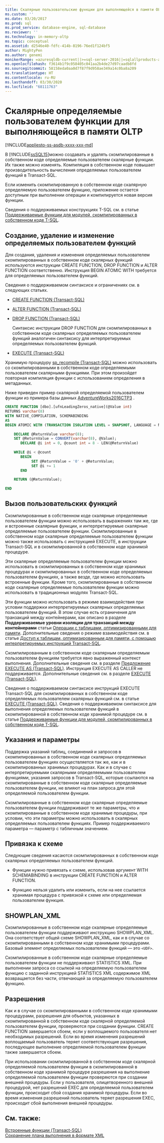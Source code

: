 ```yaml
---
title: Скалярные пользовательские функции для выполняющейся в памяти OLTP | Документация Майкрософт
ms.custom: ''
ms.date: 03/20/2017
ms.prod: sql
ms.prod_service: database-engine, sql-database
ms.reviewer: ''
ms.technology: in-memory-oltp
ms.topic: conceptual
ms.assetid: d2546e40-fdfc-414b-8196-76ed1f124bf5
author: MightyPen
ms.author: genemi
monikerRange: =azuresqldb-current||>=sql-server-2016||=sqlallproducts-allversions||>=sql-server-linux-2017||=azuresqldb-mi-current
ms.openlocfilehash: f3614b1f9c058405c041aa2b4de27d97caadb8fd
ms.sourcegitcommit: 58158eda0aa0d7f87f9d958ae349a14c0ba8a209
ms.translationtype: HT
ms.contentlocale: ru-RU
ms.lasthandoff: 03/30/2020
ms.locfileid: "68111763"
---
```

# <a name="scalar-user-defined-functions-for-in-memory-oltp"></a>Скалярные определяемые пользователем функции для выполняющейся в памяти OLTP
[!INCLUDE[appliesto-ss-asdb-xxxx-xxx-md](../../includes/appliesto-ss-asdb-xxxx-xxx-md.md)]

  В [!INCLUDE[ssSQL15](../../includes/sssql15-md.md)]можно создавать и удалять скомпилированные в собственном коде определяемые пользователем скалярные функции. Их также можно изменять. Компиляция в собственном коде повышает производительность вычисления определяемых пользователем функций в Transact-SQL.  
  
 Если изменить скомпилированную в собственном коде скалярную определяемую пользователем функцию, приложение остается доступным при выполнении операции и компилируется новая версия функции.  
  
 Сведения о поддерживаемых конструкциях T-SQL см. в статье [Поддерживаемые функции для модулей, скомпилированных в собственном коде T-SQL](../../relational-databases/in-memory-oltp/supported-features-for-natively-compiled-t-sql-modules.md).  
  
## <a name="creating-dropping-and-altering-user-defined-functions"></a>Создание, удаление и изменение определяемых пользователем функций  
 Для создания, удаления и изменения определяемых пользователем скомпилированных в собственном коде скалярных функций используются инструкции CREATE FUNCTION, DROP FUNCTION и ALTER FUNCTION соответственно. Инструкция BEGIN ATOMIC WITH требуется для определяемых пользователем функций.  
  
 Сведения о поддерживаемом синтаксисе и ограничениях см. в следующих статьях.  
  
-   [CREATE FUNCTION (Transact-SQL)](../../t-sql/statements/create-function-transact-sql.md)  
  
-   [ALTER FUNCTION (Transact-SQL)](../../t-sql/statements/alter-function-transact-sql.md)  
  
-   [DROP FUNCTION (Transact-SQL)](../../t-sql/statements/drop-function-transact-sql.md)  
  
     Синтаксис инструкции DROP FUNCTION для скомпилированных в собственном коде скалярных определяемых пользователем функций аналогичен синтаксису для интерпретируемых определяемых пользователем функций.  
  
-   [EXECUTE (Transact-SQL)](../../t-sql/language-elements/execute-transact-sql.md)  
  
 Хранимую процедуру [sp_recompile (Transact-SQL)](../../relational-databases/system-stored-procedures/sp-recompile-transact-sql.md) можно использовать со скомпилированными в собственном коде определяемыми пользователем скалярными функциями. При этом произойдет повторная компиляция функции с использованием определения в метаданных.  
  
 Ниже приведен пример скалярной определяемой пользователем функции из примера базы данных [AdventureWorks2016CTP3](https://www.microsoft.com/download/details.aspx?id=49502) .  
  
```sql  
CREATE FUNCTION [dbo].[ufnLeadingZeros_native](@Value int)   
RETURNS varchar(8)   
WITH NATIVE_COMPILATION, SCHEMABINDING  
AS   
BEGIN ATOMIC WITH (TRANSACTION ISOLATION LEVEL = SNAPSHOT, LANGUAGE = N'English')  
  
    DECLARE @ReturnValue varchar(8);  
    SET @ReturnValue = CONVERT(varchar(8), @Value);  
       DECLARE @i int = 0, @count int = 8 - LEN(@ReturnValue)  
  
    WHILE @i < @count  
       BEGIN  
            SET @ReturnValue = '0' + @ReturnValue;  
            SET @i += 1  
       END  
  
    RETURN (@ReturnValue);  
  
END  
```  
  
## <a name="calling-user-defined-functions"></a>Вызов пользовательских функций  
 Скомпилированные в собственном коде скалярные определяемые пользователем функции можно использовать в выражениях там же, где и встроенные скалярные функции, и интерпретируемые скалярные определяемые пользователем функции. Скомпилированные в собственном коде скалярные определяемые пользователем функции можно также использовать с инструкцией EXECUTE, в инструкции Transact-SQL и в скомпилированной в собственном коде хранимой процедуре.  
  
 Эти скалярные определяемые пользователем функции можно использовать в скомпилированных в собственном коде хранимых процедурах и скомпилированных в собственном коде определяемых пользователем функциях, а также везде, где можно использовать встроенные функции. Кроме того, скомпилированные в собственном коде скалярные определяемые пользователем функции можно использовать в традиционных модулях Transact-SQL.  
  
 Эти функции можно использовать в режиме взаимодействия при условии поддержки интерпретируемых скалярных определяемых пользователем функций. В этом случае есть ограничения для транзакций между контейнерами, как описано в разделе **Поддерживаемые уровни изоляции для транзакций между контейнерами** статьи [Операции с таблицами, оптимизированными для памяти](../../relational-databases/in-memory-oltp/transactions-with-memory-optimized-tables.md). Дополнительные сведения о режиме взаимодействия см. в статье [Доступ к таблицам, оптимизированным для памяти, с помощью интерпретируемых инструкций Transact-SQL](../../relational-databases/in-memory-oltp/accessing-memory-optimized-tables-using-interpreted-transact-sql.md).  
  
 Скомпилированным в собственном коде скалярным определяемым пользователем функциям требуется явно выраженный контекст выполнения. Дополнительные сведения см. в разделе [Предложение EXECUTE AS (Transact-SQL)](../../t-sql/statements/execute-as-clause-transact-sql.md). Инструкция EXECUTE AS CALLER не поддерживается. Дополнительные сведения см. в разделе [EXECUTE (Transact-SQL)](../../t-sql/language-elements/execute-transact-sql.md).  
  
 Сведения о поддерживаемом синтаксисе инструкций EXECUTE Transact-SQL для скомпилированных в собственном коде определяемых пользователем скалярных функций см. в статье [EXECUTE (Transact-SQL)](../../t-sql/language-elements/execute-transact-sql.md). Сведения о поддерживаемом синтаксисе для выполнения определяемых пользователем функций в скомпилированной в собственном коде хранимой процедуре см. в статье [Поддерживаемые функции для модулей, скомпилированных в собственном коде T-SQL](../../relational-databases/in-memory-oltp/supported-features-for-natively-compiled-t-sql-modules.md).  
  
## <a name="hints-and-parameters"></a>Указания и параметры  
 Поддержка указаний таблиц, соединений и запросов в скомпилированных в собственном коде скалярных определяемых пользователем функциях осуществляется так же, как и в скомпилированных хранимых процедурах. Как и в случае с интерпретируемыми скалярными определяемыми пользователем функциями, указания запросов в Transact-SQL, которые ссылаются на скомпилированные в собственном коде скалярные определяемые пользователем функции, не влияют на план запроса для этой определяемой пользователем функции.  
  
 Скомпилированные в собственном коде скалярные определяемые пользователем функции поддерживают те же параметры, что и скомпилированные в собственном коде хранимые процедуры, при условии, что эти параметры можно использовать в скалярных определяемых пользователем функциях. Пример поддерживаемого параметра — параметр с табличным значением.  
  
## <a name="schema-bound"></a>Привязка к схеме  
 Следующие сведения касаются скомпилированных в собственном коде скалярных определяемых пользователем функций.  
  
-   Функции нужно привязать к схеме, использовав аргумент WITH SCHEMABINDING в инструкции CREATE FUNCTION и ALTER FUNCTION.  
  
-   Функцию нельзя удалить или изменить, если на нее ссылается хранимая процедура с привязкой к схеме или определяемая пользователем функция.  
  
## <a name="showplan_xml"></a>SHOWPLAN_XML  
 Скомпилированные в собственном коде скалярные определяемые пользователем функции поддерживают инструкцию SHOWPLAN_XML. Она соответствует общей схеме SHOWPLAN_XML, как и в случае со скомпилированными в собственном коде хранимыми процедурами. Базовый элемент определяемых пользователем функций — это `<UDF>`.  
  
 Скомпилированные в собственном коде скалярные определяемые пользователем функции не поддерживают STATISTICS XML. При выполнении запроса со ссылкой на определяемую пользователем функцию с заданной инструкцией STATISTICS XML содержимое XML возвращается без части, отвечающей за определяемую пользователем функцию.  
  
## <a name="permissions"></a>Разрешения  
 Как и в случае со скомпилированными в собственном коде хранимыми процедурами, разрешения для объектов, указанных в скомпилированной в собственном коде скалярной определяемой пользователем функции, проверяются при создании функции. CREATE FUNCTION завершается сбоем, если у воплощаемого пользователя нет необходимых разрешений. Если во время изменения разрешений воплощаемый пользователь теряет соответствующие разрешения, последующее выполнение определяемой пользователем функции также завершается сбоем.  
  
 При использовании скомпилированной в собственном коде скалярной определяемой пользователем функции в скомпилированной в собственном коде хранимой процедуре разрешения на выполнение определяемой пользователем функции проверяются при создании внешней процедуры. Если у пользователя, олицетворенного внешней процедурой, нет разрешений EXEC для определяемой пользователем функции, происходит сбой создания хранимой процедуры. Если во время изменения разрешений пользователь теряет разрешения EXEC, происходит сбой выполнения внешней процедуры.  
  
## <a name="see-also"></a>См. также:  
 [Встроенные функции (Transact-SQL)](~/t-sql/functions/functions.md)   
 [Сохранение плана выполнения в формате XML](../../relational-databases/performance/save-an-execution-plan-in-xml-format.md)  
  
  
